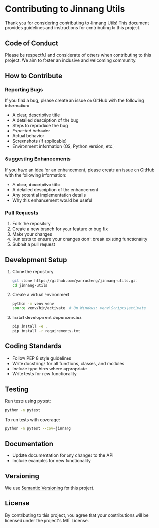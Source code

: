 # Contributing to Jinnang Utils

Thank you for considering contributing to Jinnang Utils! This document provides guidelines and instructions for contributing to this project.

## Code of Conduct

Please be respectful and considerate of others when contributing to this project. We aim to foster an inclusive and welcoming community.

## How to Contribute

### Reporting Bugs

If you find a bug, please create an issue on GitHub with the following information:

- A clear, descriptive title
- A detailed description of the bug
- Steps to reproduce the bug
- Expected behavior
- Actual behavior
- Screenshots (if applicable)
- Environment information (OS, Python version, etc.)

### Suggesting Enhancements

If you have an idea for an enhancement, please create an issue on GitHub with the following information:

- A clear, descriptive title
- A detailed description of the enhancement
- Any potential implementation details
- Why this enhancement would be useful

### Pull Requests

1. Fork the repository
2. Create a new branch for your feature or bug fix
3. Make your changes
4. Run tests to ensure your changes don't break existing functionality
5. Submit a pull request

## Development Setup

1. Clone the repository
   ```bash
   git clone https://github.com/yanrucheng/jinnang-utils.git
   cd jinnang-utils
   ```

2. Create a virtual environment
   ```bash
   python -m venv venv
   source venv/bin/activate  # On Windows: venv\Scripts\activate
   ```

3. Install development dependencies
   ```bash
   pip install -e .
   pip install -r requirements.txt
   ```

## Coding Standards

- Follow PEP 8 style guidelines
- Write docstrings for all functions, classes, and modules
- Include type hints where appropriate
- Write tests for new functionality

## Testing

Run tests using pytest:

```bash
python -m pytest
```

To run tests with coverage:

```bash
python -m pytest --cov=jinnang
```

## Documentation

- Update documentation for any changes to the API
- Include examples for new functionality

## Versioning

We use [Semantic Versioning](https://semver.org/) for this project.

## License

By contributing to this project, you agree that your contributions will be licensed under the project's MIT License.